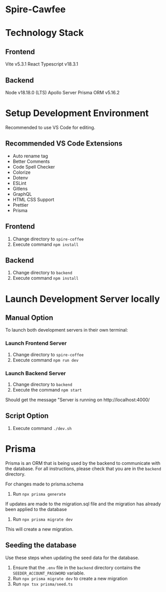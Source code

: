 # Spire-Cawfee

<!-- At some point we want to include a description of the app here -->

# Technology Stack

## Frontend

Vite v5.3.1
React Typescript v18.3.1

## Backend

Node v18.18.0 (LTS)
Apollo Server
Prisma ORM v5.16.2

# Setup Development Environment

Recommended to use VS Code for editing.

## Recommended VS Code Extensions

- Auto rename tag
- Better Comments
- Code Spell Checker
- Colorize
- Dotenv
- ESLint
- Gitlens
- GraphQL
- HTML CSS Support
- Prettier
- Prisma

## Frontend

1. Change directory to `spire-coffee`
2. Execute command `npm install`

## Backend

1. Change directory to `backend`
2. Execute command `npm install`

# Launch Development Server locally

## Manual Option

To launch both development servers in their own terminal:

### Launch Frontend Server

1. Change directory to `spire-coffee`
2. Execute command `npm run dev`

### Launch Backend Server

1. Change directory to `backend`
2. Execute the command `npm start`

Should get the message "Server is running on http://localhost:4000/

## Script Option

1. Execute command `./dev.sh`

# Prisma

Prisma is an ORM that is being used by the backend to communicate with the database. For all instructions, please check that you are in the `backend` directory.

For changes made to prisma.schema

1. Run `npx prisma generate`

If updates are made to the migration.sql file and the migration has already been applied to the database

1. Run `npx prisma migrate dev`

This will create a new migration.

## Seeding the database

Use these steps when updating the seed data for the database.

1. Ensure that the `.env` file in the `backend` directory contains the `SEEDER_ACCOUNT_PASSWORD` variable.
2. Run `npx prisma migrate dev` to create a new migration
3. Run `npx tsx prisma/seed.ts`
